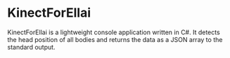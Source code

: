 # KinectForEllai

KinectForEllai is a lightweight console application written in C#. It detects the head position of all bodies and returns the data as a JSON array to the standard output.